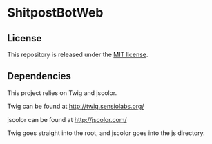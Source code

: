 # ShitpostBotWeb

## License
This repository is released under the [MIT license](LICENSE).

## Dependencies
This project relies on Twig and jscolor.

Twig can be found at http://twig.sensiolabs.org/

jscolor can be found at http://jscolor.com/

Twig goes straight into the root, and jscolor goes into the js directory.
